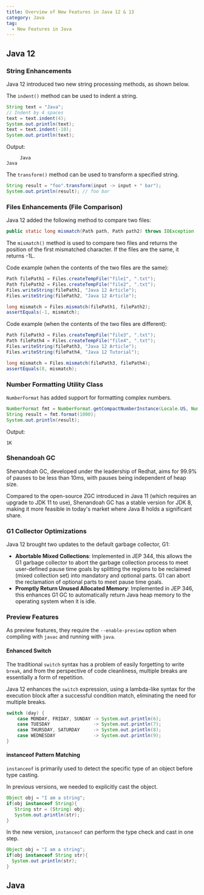```yaml
---
title: Overview of New Features in Java 12 & 13
category: Java
tag:
  - New Features in Java
---
```


## Java 12

### String Enhancements

Java 12 introduced two new string processing methods, as shown below.

The `indent()` method can be used to indent a string.

```java
String text = "Java";
// Indent by 4 spaces
text = text.indent(4);
System.out.println(text);
text = text.indent(-10);
System.out.println(text);
```

Output:

```plain
     Java
Java
```

The `transform()` method can be used to transform a specified string.

```java
String result = "foo".transform(input -> input + " bar");
System.out.println(result); // foo bar
```

### Files Enhancements (File Comparison)

Java 12 added the following method to compare two files:

```java
public static long mismatch(Path path, Path path2) throws IOException
```

The `mismatch()` method is used to compare two files and returns the position of the first mismatched character. If the files are the same, it returns -1L.

Code example (when the contents of the two files are the same):

```java
Path filePath1 = Files.createTempFile("file1", ".txt");
Path filePath2 = Files.createTempFile("file2", ".txt");
Files.writeString(filePath1, "Java 12 Article");
Files.writeString(filePath2, "Java 12 Article");

long mismatch = Files.mismatch(filePath1, filePath2);
assertEquals(-1, mismatch);
```

Code example (when the contents of the two files are different):

```java
Path filePath3 = Files.createTempFile("file3", ".txt");
Path filePath4 = Files.createTempFile("file4", ".txt");
Files.writeString(filePath3, "Java 12 Article");
Files.writeString(filePath4, "Java 12 Tutorial");

long mismatch = Files.mismatch(filePath3, filePath4);
assertEquals(8, mismatch);
```

### Number Formatting Utility Class

`NumberFormat` has added support for formatting complex numbers.

```java
NumberFormat fmt = NumberFormat.getCompactNumberInstance(Locale.US, NumberFormat.Style.SHORT);
String result = fmt.format(1000);
System.out.println(result);
```

Output:

```plain
1K
```

### Shenandoah GC

Shenandoah GC, developed under the leadership of Redhat, aims for 99.9% of pauses to be less than 10ms, with pauses being independent of heap size.

Compared to the open-source ZGC introduced in Java 11 (which requires an upgrade to JDK 11 to use), Shenandoah GC has a stable version for JDK 8, making it more feasible in today's market where Java 8 holds a significant share.

### G1 Collector Optimizations

Java 12 brought two updates to the default garbage collector, G1:

- **Abortable Mixed Collections**: Implemented in JEP 344, this allows the G1 garbage collector to abort the garbage collection process to meet user-defined pause time goals by splitting the regions to be reclaimed (mixed collection set) into mandatory and optional parts. G1 can abort the reclamation of optional parts to meet pause time goals.
- **Promptly Return Unused Allocated Memory**: Implemented in JEP 346, this enhances G1 GC to automatically return Java heap memory to the operating system when it is idle.

### Preview Features

As preview features, they require the `--enable-preview` option when compiling with `javac` and running with `java`.

#### Enhanced Switch

The traditional `switch` syntax has a problem of easily forgetting to write `break`, and from the perspective of code cleanliness, multiple breaks are essentially a form of repetition.

Java 12 enhances the `switch` expression, using a lambda-like syntax for the execution block after a successful condition match, eliminating the need for multiple breaks.

```java
switch (day) {
    case MONDAY, FRIDAY, SUNDAY -> System.out.println(6);
    case TUESDAY                -> System.out.println(7);
    case THURSDAY, SATURDAY     -> System.out.println(8);
    case WEDNESDAY              -> System.out.println(9);
}
```

#### instanceof Pattern Matching

`instanceof` is primarily used to detect the specific type of an object before type casting.

In previous versions, we needed to explicitly cast the object.

```java
Object obj = "I am a string";
if(obj instanceof String){
   String str = (String) obj;
   System.out.println(str);
}
```

In the new version, `instanceof` can perform the type check and cast in one step.

```java
Object obj = "I am a string";
if(obj instanceof String str){
  System.out.println(str);
}
```

## Java
